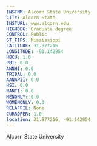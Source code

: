 ```yaml
---
INSTNM: Alcorn State University
CITY: Alcorn State
INSTURL: www.alcorn.edu
HIGHDEG: Graduate degree
CONTROL: Public
ST_FIPS: Mississippi
LATITUDE: 31.877216
LONGITUDE: -91.142854
HBCU: 1.0
PBI: 0.0
ANNHI: 0.0
TRIBAL: 0.0
AANAPII: 0.0
HSI: 0.0
NANTI: 0.0
MENONLY: 0.0
WOMENONLY: 0.0
RELAFFIL: None
CURROPER: 1.0
location: 31.877216, -91.142854
---
```

Alcorn State University
